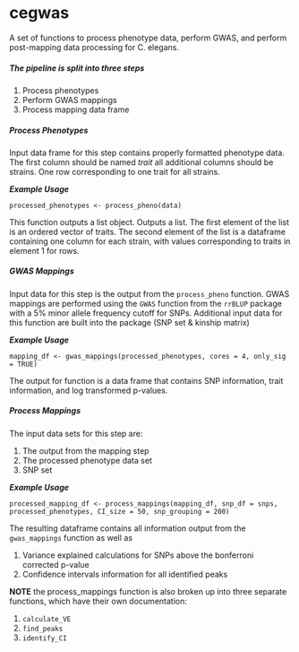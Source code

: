 # cegwas

A set of functions to process phenotype data, perform GWAS, and perform post-mapping data processing for C. elegans.

##### The pipeline is split into three steps
1. Process phenotypes
2. Perform GWAS mappings
3. Process mapping data frame

##### Process Phenotypes
Input data frame for this step contains properly formatted phenotype data. The first column should be named *trait* all additional columns should be strains. One row corresponding to one trait for all strains.

_**Example Usage**_

`processed_phenotypes <- process_pheno(data)` 

This function outputs a list object. Outputs a list. The first element of the list is an ordered vector of traits. The second element of the list is a dataframe containing one column for each strain, with values corresponding to traits in element 1 for rows.

##### GWAS Mappings
Input data for this step is the output from the `process_pheno` function. GWAS mappings are performed using the `GWAS` function from the `rrBLUP` package with a 5% minor allele frequency cutoff for SNPs. Additional input data for this function are built into the package (SNP set & kinship matrix)

_**Example Usage**_

`mapping_df <- gwas_mappings(processed_phenotypes, cores = 4, only_sig = TRUE)` 

The output for function is a data frame that contains SNP information, trait information, and log transformed p-values.

##### Process Mappings
The input data sets for this step are:

1. The output from the mapping step
2. The processed phenotype data set
3. SNP set

_**Example Usage**_

`processed_mapping_df <- process_mappings(mapping_df, snp_df = snps, processed_phenotypes, CI_size = 50, snp_grouping = 200)`

The resulting dataframe contains all information output from the `gwas_mappings` function as well as 

1. Variance explained calculations for SNPs above the bonferroni corrected p-value
2. Confidence intervals information for all identified peaks

**NOTE** the process_mappings function is also broken up into three separate functions, which have their own documentation:

1. `calculate_VE`
2. `find_peaks`
3. `identify_CI`